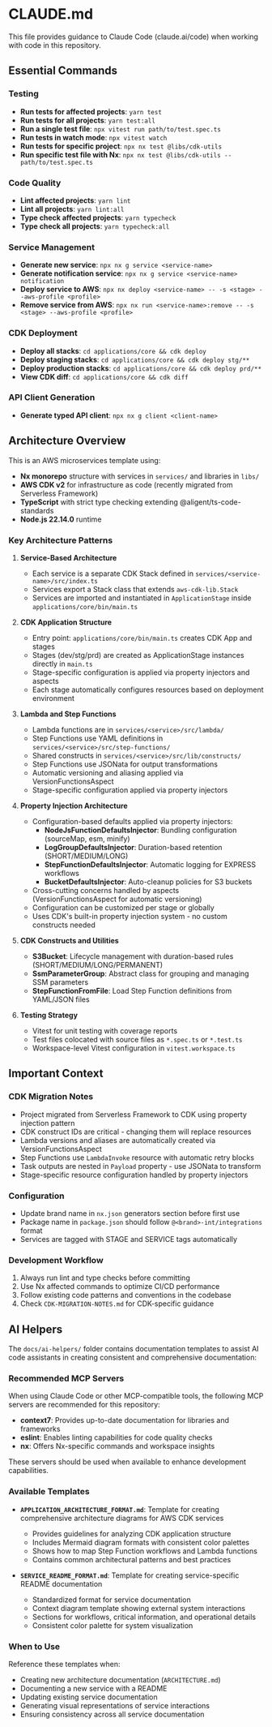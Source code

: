 # CLAUDE.md

This file provides guidance to Claude Code (claude.ai/code) when working with code in this repository.

## Essential Commands

### Testing

- **Run tests for affected projects**: `yarn test`
- **Run tests for all projects**: `yarn test:all`
- **Run a single test file**: `npx vitest run path/to/test.spec.ts`
- **Run tests in watch mode**: `npx vitest watch`
- **Run tests for specific project**: `npx nx test @libs/cdk-utils`
- **Run specific test file with Nx**: `npx nx test @libs/cdk-utils -- path/to/test.spec.ts`

### Code Quality

- **Lint affected projects**: `yarn lint`
- **Lint all projects**: `yarn lint:all`
- **Type check affected projects**: `yarn typecheck`
- **Type check all projects**: `yarn typecheck:all`

### Service Management

- **Generate new service**: `npx nx g service <service-name>`
- **Generate notification service**: `npx nx g service <service-name> notification`
- **Deploy service to AWS**: `npx nx deploy <service-name> -- -s <stage> --aws-profile <profile>`
- **Remove service from AWS**: `npx nx run <service-name>:remove -- -s <stage> --aws-profile <profile>`

### CDK Deployment

- **Deploy all stacks**: `cd applications/core && cdk deploy`
- **Deploy staging stacks**: `cd applications/core && cdk deploy stg/**`
- **Deploy production stacks**: `cd applications/core && cdk deploy prd/**`
- **View CDK diff**: `cd applications/core && cdk diff`

### API Client Generation

- **Generate typed API client**: `npx nx g client <client-name>`

## Architecture Overview

This is an AWS microservices template using:

- **Nx monorepo** structure with services in `services/` and libraries in `libs/`
- **AWS CDK v2** for infrastructure as code (recently migrated from Serverless Framework)
- **TypeScript** with strict type checking extending @aligent/ts-code-standards
- **Node.js 22.14.0** runtime

### Key Architecture Patterns

1. **Service-Based Architecture**

   - Each service is a separate CDK Stack defined in `services/<service-name>/src/index.ts`
   - Services export a Stack class that extends `aws-cdk-lib.Stack`
   - Services are imported and instantiated in `ApplicationStage` inside `applications/core/bin/main.ts`

2. **CDK Application Structure**

   - Entry point: `applications/core/bin/main.ts` creates CDK App and stages
   - Stages (dev/stg/prd) are created as ApplicationStage instances directly in `main.ts`
   - Stage-specific configuration is applied via property injectors and aspects
   - Each stage automatically configures resources based on deployment environment

3. **Lambda and Step Functions**

   - Lambda functions are in `services/<service>/src/lambda/`
   - Step Functions use YAML definitions in `services/<service>/src/step-functions/`
   - Shared constructs in `services/<service>/src/lib/constructs/`
   - Step Functions use JSONata for output transformations
   - Automatic versioning and aliasing applied via VersionFunctionsAspect
   - Stage-specific configuration applied via property injectors

4. **Property Injection Architecture**

   - Configuration-based defaults applied via property injectors:
     - **NodeJsFunctionDefaultsInjector**: Bundling configuration (sourceMap, esm, minify)
     - **LogGroupDefaultsInjector**: Duration-based retention (SHORT/MEDIUM/LONG)
     - **StepFunctionDefaultsInjector**: Automatic logging for EXPRESS workflows
     - **BucketDefaultsInjector**: Auto-cleanup policies for S3 buckets
   - Cross-cutting concerns handled by aspects (VersionFunctionsAspect for automatic versioning)
   - Configuration can be customized per stage or globally
   - Uses CDK's built-in property injection system - no custom constructs needed

5. **CDK Constructs and Utilities**

   - **S3Bucket**: Lifecycle management with duration-based rules (SHORT/MEDIUM/LONG/PERMANENT)
   - **SsmParameterGroup**: Abstract class for grouping and managing SSM parameters
   - **StepFunctionFromFile**: Load Step Function definitions from YAML/JSON files

6. **Testing Strategy**
   - Vitest for unit testing with coverage reports
   - Test files colocated with source files as `*.spec.ts` or `*.test.ts`
   - Workspace-level Vitest configuration in `vitest.workspace.ts`

## Important Context

### CDK Migration Notes

- Project migrated from Serverless Framework to CDK using property injection pattern
- CDK construct IDs are critical - changing them will replace resources
- Lambda versions and aliases are automatically created via VersionFunctionsAspect
- Step Functions use `LambdaInvoke` resource with automatic retry blocks
- Task outputs are nested in `Payload` property - use JSONata to transform
- Stage-specific resource configuration handled by property injectors

### Configuration

- Update brand name in `nx.json` generators section before first use
- Package name in `package.json` should follow `@<brand>-int/integrations` format
- Services are tagged with STAGE and SERVICE tags automatically

### Development Workflow

1. Always run lint and type checks before committing
2. Use Nx affected commands to optimize CI/CD performance
3. Follow existing code patterns and conventions in the codebase
4. Check `CDK-MIGRATION-NOTES.md` for CDK-specific guidance

## AI Helpers

The `docs/ai-helpers/` folder contains documentation templates to assist AI code assistants in creating consistent and comprehensive documentation:

### Recommended MCP Servers

When using Claude Code or other MCP-compatible tools, the following MCP servers are recommended for this repository:

- **context7**: Provides up-to-date documentation for libraries and frameworks
- **eslint**: Enables linting capabilities for code quality checks
- **nx**: Offers Nx-specific commands and workspace insights

These servers should be used when available to enhance development capabilities.

### Available Templates

- **`APPLICATION_ARCHITECTURE_FORMAT.md`**: Template for creating comprehensive architecture diagrams for AWS CDK services
  - Provides guidelines for analyzing CDK application structure
  - Includes Mermaid diagram formats with consistent color palettes
  - Shows how to map Step Function workflows and Lambda functions
  - Contains common architectural patterns and best practices

- **`SERVICE_README_FORMAT.md`**: Template for creating service-specific README documentation
  - Standardized format for service documentation
  - Context diagram template showing external system interactions
  - Sections for workflows, critical information, and operational details
  - Consistent color palette for system visualization

### When to Use

Reference these templates when:
- Creating new architecture documentation (`ARCHITECTURE.md`)
- Documenting a new service with a README
- Updating existing service documentation
- Generating visual representations of service interactions
- Ensuring consistency across all service documentation
